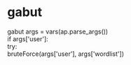 # gabut
gabut
args = vars(ap.parse_args())<br>
if args['user']:<br>
    try:<br>
        bruteForce(args['user'], args['wordlist'])<br>
